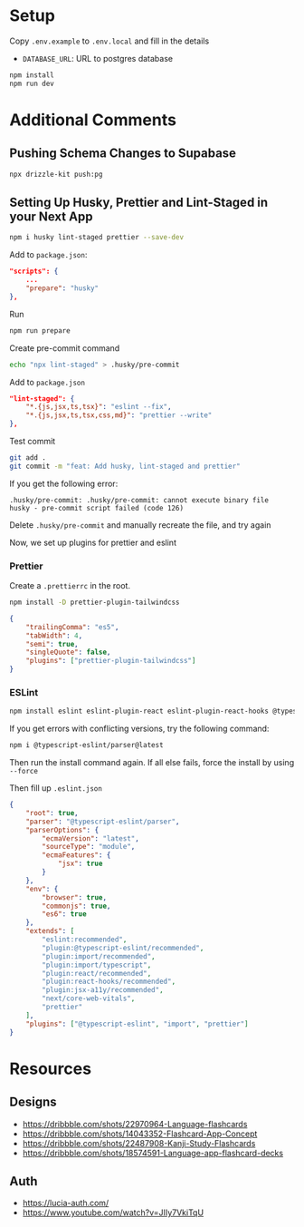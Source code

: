 # Setup

Copy `.env.example` to `.env.local` and fill in the details

-   `DATABASE_URL`: URL to postgres database

```sh
npm install
npm run dev
```

# Additional Comments

## Pushing Schema Changes to Supabase

```sh
npx drizzle-kit push:pg
```

## Setting Up Husky, Prettier and Lint-Staged in your Next App

```sh
npm i husky lint-staged prettier --save-dev
```

Add to `package.json`:

```json
"scripts": {
    ...
    "prepare": "husky"
},
```

Run

```sh
npm run prepare
```

Create pre-commit command

```sh
echo "npx lint-staged" > .husky/pre-commit
```

Add to `package.json`

```json
"lint-staged": {
    "*.{js,jsx,ts,tsx}": "eslint --fix",
    "*.{js,jsx,ts,tsx,css,md}": "prettier --write"
},
```

Test commit

```sh
git add .
git commit -m "feat: Add husky, lint-staged and prettier"
```

If you get the following error:

```
.husky/pre-commit: .husky/pre-commit: cannot execute binary file
husky - pre-commit script failed (code 126)
```

Delete `.husky/pre-commit` and manually recreate the file, and try again

Now, we set up plugins for prettier and eslint

### Prettier

Create a `.prettierrc` in the root.

```sh
npm install -D prettier-plugin-tailwindcss
```

```json
{
    "trailingComma": "es5",
    "tabWidth": 4,
    "semi": true,
    "singleQuote": false,
    "plugins": ["prettier-plugin-tailwindcss"]
}
```

### ESLint

```sh
npm install eslint eslint-plugin-react eslint-plugin-react-hooks @typescript-eslint/eslint-plugin eslint-config-prettier eslint-plugin-prettier eslint-plugin-jsx-a11y --save-dev
```

If you get errors with conflicting versions, try the following command:

```sh
npm i @typescript-eslint/parser@latest
```

Then run the install command again. If all else fails, force the install by using `--force`

Then fill up `.eslint.json`

```json
{
    "root": true,
    "parser": "@typescript-eslint/parser",
    "parserOptions": {
        "ecmaVersion": "latest",
        "sourceType": "module",
        "ecmaFeatures": {
            "jsx": true
        }
    },
    "env": {
        "browser": true,
        "commonjs": true,
        "es6": true
    },
    "extends": [
        "eslint:recommended",
        "plugin:@typescript-eslint/recommended",
        "plugin:import/recommended",
        "plugin:import/typescript",
        "plugin:react/recommended",
        "plugin:react-hooks/recommended",
        "plugin:jsx-a11y/recommended",
        "next/core-web-vitals",
        "prettier"
    ],
    "plugins": ["@typescript-eslint", "import", "prettier"]
}
```

# Resources

## Designs

-   https://dribbble.com/shots/22970964-Language-flashcards
-   https://dribbble.com/shots/14043352-Flashcard-App-Concept
-   https://dribbble.com/shots/22487908-Kanji-Study-Flashcards
-   https://dribbble.com/shots/18574591-Language-app-flashcard-decks

## Auth

-   https://lucia-auth.com/
-   https://www.youtube.com/watch?v=JIIy7VkiTqU
